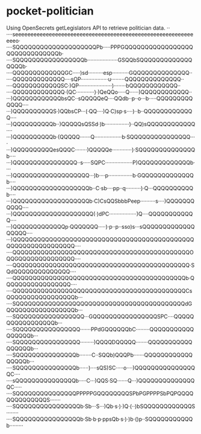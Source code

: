 # pocket-politician

Using OpenSecrets getLegislators API to retrieve politician data.
··
····seeeeeeeeeeeeeeeeeeeeeeeeeeeeeeeeeeeeeeeeeeeeeeeeeeeeeeeeeeeeeo·
····SQQQQQQQQQQQQQQQQQQQQPb·····PPPGQQQQQQQQQQQQQQQQQQQQQQQQQQQQQQb·
····SQQQQQQQQQQQQQQQQQb····················GSQQbSQQQQQQQQQQQQQQQQQb·
····QQQQQQQQQQQQQGC·····)sd··········esp···········GQQQQQQQQQQQQQQ··
····QQQQQQQQQQQQQ····sQP··················u·········QQQQQQQQQQQQQQ··
····QQQQQQQQQQQQSC·)QP······················)········bQQQQQQQQQQQQ··
····QQQQQQQQQQQQQ·(QC············)·)QeQQo·····Q······)QQQQQQQQQQQQ··
···)QQQQQQQQQQQQbsQC··sQQQQQeQ····QQdb··p··o···b·····QQQQQQQQQQQQQ····
···)QQQQQQQQQQS·)QQbsCP···(·QQ····)Q·C)sp·s····)··b··QQQQQQQQQQQQQ····
···)QQQQQQQQQQb··)QQQQQsQSSd·)b················)··QQ)sQQQQQQQQQQQQ····
···)QQQQQQQQQQb·(QQQQQ·······Q··················b·SQQQQQQQQQQQQQQQ····
···)QQQQQQQQQQesQQQC········)QQQQQe·············)·SQQQQQQQQQQQQQQb····
···)QQQQQQQQQQQQQQQQ··s·····SQPC··················P)QQQQQQQQQQQQQb····
···)QQQQQQQQQQQQQQQQQQQ···)b····p················b·GQQQQQQQQQQQQQb····
···)QQQQQQQQQQQQQQQQQQQb··C·sb····pp··q··········)·Q···QQQQQQQQQQb····
···)QQQQQQQQQQQQQQQQQQQb·C)CsQQSbbbPeep··········s····)QQQQQQQQQQQ····
···)QQQQQQQQQQQQQQQQQQQQ(·)dPC··················)Q····QQQQQQQQQQQQ····
···)QQQQQQQQQQQQQp·QQQQQQQ·····)·p··p··sso)s···sQQQQQQQQQQQQQQQQQQ····
···)QQQQQQQQQQQQQQQQQQQQQQQQQQQQQQQQQQQQQQQQQQQQQQQQQQQQQQQQQQQQQQ····
····QQQQQQQQQQQQQQQQQQQQQQQQQQQQQQQQQQQQQQQQQQQQOQQGQQQQQQQQQQQQQQ····
····QQQQQQQQQQQQQQQQQQQQQQQQQQQQQQQQQQQQQQQQQQQQ·SQdQQQQQQQQQQQQQQ····
····QQQQQQQQQQQQQQQQQQQQQQQQQQQQQQQQQQQQQQQQQQQb·QQQQQQQQQQQQQQQQQ····
····QQQQQQQQQQQQQQQQQQQQQQQQQQQQQQQQQQQQQQQQQQQCsQQQQQQQQQQQQQQQQQb···
····SQQQQQQQQQQQQQQQQQQQQQQQQQQQQQQQQQQQQQQQQQQdGQQQQQQQQQQQQQQQQQb···
····SQQQQQQQQQQQQQQQQQ···GQQQQQQQQQQQQQQQQSPC····QQQQQQQQQQQQQQQQQb···
····SQQQQQQQQQQQQQQQQ·······PPdGQQQQQQbC·········QQQQQQQQQQQQQQQQQb···
····SQQQQQQQQQQQQQQQQ·········)QQQQDQQQQQ········QQQQQQQQQQQQQQQQQb···
····SQQQQQQQQQQQQQQQb········C··SQQb)QQQPb·······QQQQQQQQQQQQQQQQQb···
····SQQQQQQQQQQQQQQQb······)····sQS)SC·····o····)QQQQQQQQQQQQQQQQC····
····sQQQQQQQQQQQQQQQb·····C···)QQS·SQ·······Q···)QQQQQQQQQQQQQQQC·····
····SQQQQQQQQQQQQQQQPPPPPGQQQQQQQQSPbPGPPPPSbPQPQQQQQQQQQQQQQQS·······
····SQQQQQQQQQQQQQQQQb·Sb···S···)Qb·s·)·)Q·(··)bSQQQQQQQQQQQQS········
····SQQQQQQQQQQQQQQQQb·Sb·b·p·ppsQb·s·)·)b·()p··SQQQQQQQQQQQb·········
